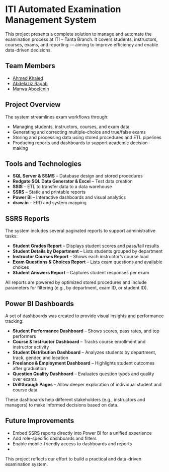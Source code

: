 # ITI Automated Examination Management System

This project presents a complete solution to manage and automate the examination process at ITI – Tanta Branch. It covers students, instructors, courses, exams, and reporting — aiming to improve efficiency and enable data-driven decisions.

## Team Members

- [Ahmed Khaled](https://github.com/ZezoGobara)
- [Abdelaziz Ragab](https://github.com/ZezoGobara)
- [Marwa Aboelenin](https://github.com/Marwa-13)

## Project Overview

The system streamlines exam workflows through:

- Managing students, instructors, courses, and exam data
- Generating and correcting multiple-choice and true/false exams
- Storing and processing data using stored procedures and ETL pipelines
- Producing reports and dashboards to support academic decision-making

## Tools and Technologies

- **SQL Server & SSMS** – Database design and stored procedures  
- **Redgate SQL Data Generator & Excel** – Test data creation  
- **SSIS** – ETL to transfer data to a data warehouse  
- **SSRS** – Static and printable reports  
- **Power BI** – Interactive dashboards and visual analytics  
- **draw.io** – ERD and system mapping

## SSRS Reports

The system includes several paginated reports to support administrative tasks:

- **Student Grades Report** – Displays student scores and pass/fail results
- **Student Details by Department** – Lists students grouped by department
- **Instructor Courses Report** – Shows each instructor’s course load
- **Exam Questions & Choices Report** – Lists exam questions and available choices
- **Student Answers Report** – Captures student responses per exam

All reports are powered by optimized stored procedures and include parameters for filtering (e.g., by department, exam ID, or student ID).

## Power BI Dashboards

A set of dashboards was created to provide visual insights and performance tracking:

- **Student Performance Dashboard** – Shows scores, pass rates, and top performers
- **Course & Instructor Dashboard** – Tracks course enrollment and instructor activity
- **Student Distribution Dashboard** – Analyzes students by department, track, gender, and location
- **Freelance & Employment Dashboard** – Highlights student outcomes after graduation
- **Question Quality Dashboard** – Evaluates question types and quality over exams
- **Drillthrough Pages** – Allow deeper exploration of individual student and course data

These dashboards help different stakeholders (e.g., instructors and managers) to make informed decisions based on data.

## Future Improvements

- Embed SSRS reports directly into Power BI for a unified experience  
- Add role-specific dashboards and filters  
- Enable mobile-friendly access to dashboards and reports
- 
This project reflects our effort to build a practical and data-driven examination system.
